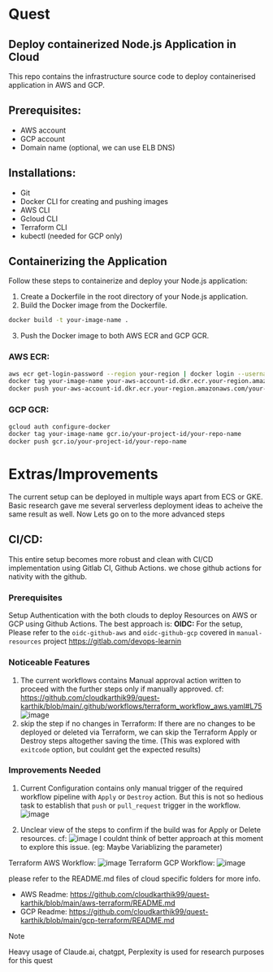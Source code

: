 # Quest

## Deploy containerized Node.js Application in Cloud

This repo contains the infrastructure source code to deploy containerised application in AWS and GCP.

## Prerequisites:
  - AWS account
  - GCP account
  - Domain name (optional, we can use ELB DNS)

## Installations:
  - Git
  - Docker CLI for creating and pushing images
  - AWS CLI 
  - Gcloud CLI
  - Terraform CLI
  - kubectl (needed for GCP only)

## Containerizing the Application
Follow these steps to containerize and deploy your Node.js application:

1. Create a Dockerfile in the root directory of your Node.js application.
2. Build the Docker image from the Dockerfile.
```sh
docker build -t your-image-name .
```
3. Push the Docker image to both AWS ECR and GCP GCR.

### AWS ECR:
```sh
aws ecr get-login-password --region your-region | docker login --username AWS --password-stdin your-aws-account-id.dkr.ecr.your-region.amazonaws.com
docker tag your-image-name your-aws-account-id.dkr.ecr.your-region.amazonaws.com/your-repo-name
docker push your-aws-account-id.dkr.ecr.your-region.amazonaws.com/your-repo-name
```

### GCP GCR:
```sh
gcloud auth configure-docker
docker tag your-image-name gcr.io/your-project-id/your-repo-name
docker push gcr.io/your-project-id/your-repo-name
```

# Extras/Improvements

The current setup can be deployed in multiple ways apart from ECS or GKE. 
Basic research gave me several serverless deployment ideas to acheive the same result as well.
Now Lets go on to the more advanced steps

## CI/CD:
This entire setup becomes more robust and clean with CI/CD implementation using Gitlab CI, Github Actions. 
we chose github actions for nativity with the github.

### Prerequisites
Setup Authentication with the both clouds to deploy Resources on AWS or GCP using Github Actions.
The best approach is:
**OIDC:** For the setup, Please refer to the `oidc-github-aws` and `oidc-github-gcp` covered in `manual-resources` project https://gitlab.com/devops-learnin

### Noticeable Features
1. The current workflows contains Manual approval action written to proceed with the further steps only if manually approved. cf:
   https://github.com/cloudkarthik99/quest-karthik/blob/main/.github/workflows/terraform_workflow_aws.yaml#L75
![image](https://github.com/user-attachments/assets/c8eabc7c-9cdb-4124-87a2-e6aba172eb71)
2. skip the step if no changes in Terraform:
   If there are no changes to be deployed or deleted via Terraform, we can skip the Terraform Apply or Destroy steps altogether saving the time.
   (This was explored with `exitcode` option, but couldnt get the expected results)

### Improvements Needed
1. Current Configuration contains only manual trigger of the required workflow pipeline with `Apply` or `Destroy` action. But this is not so hedious task to establish that `push` or `pull_request` trigger in the workflow.
   ![image](https://github.com/user-attachments/assets/c90f090d-70bb-4555-bd41-72325854a393)

3. Unclear view of the steps to confirm if the build was for Apply or Delete resources. cf:
   ![image](https://github.com/user-attachments/assets/f4483d10-6a28-4ca2-9c23-656c551fde89)
   I couldnt think of better approach at this moment to explore this issue. (eg: Maybe Variablizing the parameter)
   
Terraform AWS Workflow: ![image](https://github.com/user-attachments/assets/2bdf3c02-c954-4d71-b35f-d2f7400bfef8)
Terraform GCP Workflow: ![image](https://github.com/user-attachments/assets/64d5aedf-97c9-4e48-9bda-3a107864cfe9)


please refer to the README.md files of cloud specific folders for more info. 
 - AWS Readme: https://github.com/cloudkarthik99/quest-karthik/blob/main/aws-terraform/README.md
 - GCP Readme: https://github.com/cloudkarthik99/quest-karthik/blob/main/gcp-terraform/README.md
   
> [!NOTE]
> Heavy usage of Claude.ai, chatgpt, Perplexity is used for research purposes for this quest
